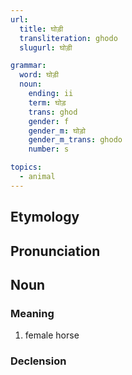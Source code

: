 ```yaml
---
url:
  title: घोड़ी
  transliteration: ghodo
  slugurl: घोड़ी

grammar:
  word: घोड़ी
  noun:
    ending: ii
    term: घोड़
    trans: ghod
    gender: f
    gender_m: घोड़ो
    gender_m_trans: ghodo
    number: s

topics:
  - animal
---
```


## Etymology

## Pronunciation

## Noun
### Meaning
1. female horse

### Declension
<noun-decl :grammar="grammar"></noun-decl>
